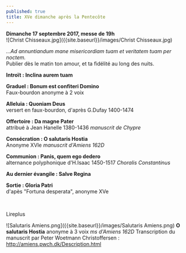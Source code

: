 ```yaml
---
published: true
title: XVe dimanche après la Pentecôte
---
```

**Dimanche 17 septembre 2017, messe de 19h**  
![Christ Chisseaux.jpg]({{site.baseurl}}/images/Christ Chisseaux.jpg)

*...Ad annuntiandum mane misericordiam tuam et veritatem tuam per noctem.*  
Publier dès le matin ton amour, et ta fidélité au long des nuits.

**Introït : Inclina aurem tuam**  

**Graduel : Bonum est confiteri Domino**  
Faux-bourdon anonyme à 2 voix

**Alleluia : Quoniam Deus**  
versert en faux-bourdon, d'après G.Dufay 1400-1474

**Offertoire : Da magne Pater**  
attribué à Jean Hanelle 1380-1436 *manuscrit de Chypre*

**Consécration : O salutaris Hostia**  
Anonyme XVIe *manuscrit d'Amiens 162D*

**Communion : Panis, quem ego dedero**  
alternance polyphonique d'H.Isaac 1450-1517 *Choralis Constantinus*

**Au dernier évangile : Salve Regina**

**Sortie : Gloria Patri**  
d'apès "Fortuna desperata", anonyme XVe

&nbsp;

Lireplus

![Salutaris Amiens.png]({{site.baseurl}}/images/Salutaris Amiens.png)
**O salutaris Hostia** anonyme à 3 voix *ms d'Amiens 162D*
Transcription du manuscrit par Peter Woetmann Christoffersen : http://amiens.pwch.dk/Description.html

